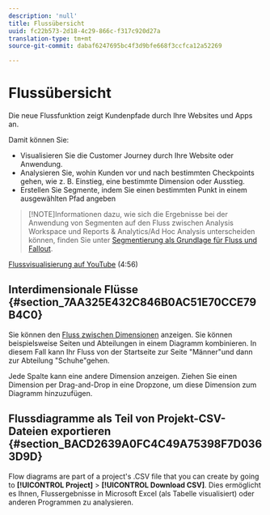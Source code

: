```yaml
---
description: 'null'
title: Flussübersicht
uuid: fc22b573-2d18-4c29-866c-f317c920d27a
translation-type: tm+mt
source-git-commit: dabaf6247695bc4f3d9bfe668f3ccfca12a52269

---
```



# Flussübersicht

Die neue Flussfunktion zeigt Kundenpfade durch Ihre Websites und Apps an.

Damit können Sie:

* Visualisieren Sie die Customer Journey durch Ihre Website oder Anwendung.
* Analysieren Sie, wohin Kunden vor und nach bestimmten Checkpoints gehen, wie z. B. Einstieg, eine bestimmte Dimension oder Ausstieg.
* Erstellen Sie Segmente, indem Sie einen bestimmten Punkt in einem ausgewählten Pfad angeben

>[!NOTE]Informationen dazu, wie sich die Ergebnisse bei der Anwendung von Segmenten auf den Fluss zwischen Analysis Workspace und Reports &amp; Analytics/Ad Hoc Analysis unterscheiden können, finden Sie unter [Segmentierung als Grundlage für Fluss und Fallout](/help/analyze/analysis-workspace/visualizations/fallout/fallout-flow.md).

[Flussvisualisierung auf YouTube](https://www.youtube.com/watch?v=3R1HTM7y_RM&amp;index=55&amp;list=PL2tCx83mn7GuNnQdYGOtlyCu0V5mEZ8sS) (4:56)

## Interdimensionale Flüsse {#section_7AA325E432C846B0AC51E70CCE79B4C0}

Sie können den [Fluss zwischen Dimensionen](/help/analyze/analysis-workspace/visualizations/c-flow/multi-dimensional-flow.md) anzeigen. Sie können beispielsweise Seiten und Abteilungen in einem Diagramm kombinieren. In diesem Fall kann Ihr Fluss von der Startseite zur Seite &quot;Männer&quot;und dann zur Abteilung &quot;Schuhe&quot;gehen.

Jede Spalte kann eine andere Dimension anzeigen. Ziehen Sie einen Dimension per Drag-and-Drop in eine Dropzone, um diese Dimension zum Diagramm hinzuzufügen.

## Flussdiagramme als Teil von Projekt-CSV-Dateien exportieren  {#section_BACD2639A0FC4C49A75398F7D0363D9D}

Flow diagrams are part of a project&#39;s .CSV file that you can create by going to **[!UICONTROL Project]** > **[!UICONTROL Download CSV]**. Dies ermöglicht es Ihnen, Flussergebnisse in Microsoft Excel (als Tabelle visualisiert) oder anderen Programmen zu analysieren.
